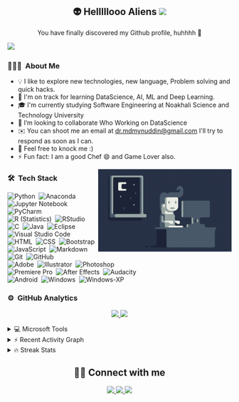 <p align="center">
  <h2 align="center">👽 Helllllooo Aliens <img src="https://media.giphy.com/media/hvRJCLFzcasrR4ia7z/giphy.gif" width="28"></h2> 
  
  <p align="center">You have finally discovered my Github profile, huhhhh 💪</p>
</p>


![](https://github.com/amandewatnitrr/amandewatnitrr/blob/main/header_.png?raw=true)

### 👨🏻‍💻 &nbsp;About Me
- 💡  I like to explore new technologies, new language, Problem solving and quick hacks.
- 🌱  I'm on track for learning DataScience, AI, ML and Deep Learning.
- 🎓  I'm currently studying Software Engineering at Noakhali Science and Technology University
- 👯  I’m looking to collaborate Who Working on DataScience
- ✉️  You can shoot me an email at dr.mdmynuddin@gmail.com I'll try to respond as soon as I can.
- 💬  Feel free to knock me :)
- ⚡  Fun fact: I am a good Chef 😄 and Game Lover also.


<img alt="Night Coding" src="https://raw.githubusercontent.com/AVS1508/AVS1508/master/assets/Night-Coding.gif" align="right"/>

### 🛠 &nbsp;Tech Stack

![Python](https://img.shields.io/badge/-Python-05122A?style=flat&logo=python)&nbsp;
![Anaconda](https://img.shields.io/badge/-Anaconda-44A833?style=flat&logo=anaconda&logoColor=2C2255)&nbsp;
![Jupyter Notebook](https://img.shields.io/badge/-Jupyter-05122A?style=flat&logo=jupyter&logoColor=2C2255)&nbsp;
![PyCharm](https://img.shields.io/badge/-PyCharm-000000?style=flat&logo=pycharm&logoColor=2C2255)\
![R (Statistics)](https://img.shields.io/badge/-R-05122A?style=flat&logo=R&logoColor=276DC3)&nbsp;
![RStudio](https://img.shields.io/badge/-RStudio-05122A?style=flat&logo=rstudio)&nbsp;
![C](https://img.shields.io/badge/-C-05122A?style=flat&logo=C&logoColor=A8B9CC)&nbsp;
![Java](https://img.shields.io/badge/-Java-007396?style=flat&logo=Java&logoColor=FFA518)&nbsp;
![Eclipse](https://img.shields.io/badge/-Eclipse-2C2255?style=flat&logo=eclipse-ide&logoColor=2C2255)\
![Visual Studio Code](https://img.shields.io/badge/-Visual%20Studio%20Code-05122A?style=flat&logo=visual-studio-code&logoColor=007ACC)&nbsp;
![HTML](https://img.shields.io/badge/-HTML-E34F26?style=flat&logo=HTML5)&nbsp;
![CSS](https://img.shields.io/badge/-CSS-05122A?style=flat&logo=CSS3&logoColor=1572B6)&nbsp;
![Bootstrap](https://img.shields.io/badge/-Bootstrap-05122A?style=flat&logo=bootstrap&logoColor=563D7C)\
![JavaScript](https://img.shields.io/badge/-JavaScript-05122A?style=flat&logo=javascript)&nbsp;
![Markdown](https://img.shields.io/badge/-Markdown-000000?style=flat&logo=markdown)&nbsp;
![Git](https://img.shields.io/badge/-Git-05122A?style=flat&logo=git)&nbsp;
![GitHub](https://img.shields.io/badge/-GitHub-181717?style=flat&logo=github)\
![Adobe](https://img.shields.io/badge/-Adobe-FF0000?style=flat&logo=adobe)&nbsp;
![Illustrator](https://img.shields.io/badge/-Illustrator-05122A?style=flat&logo=adobe-illustrator)&nbsp;
![Photoshop](https://img.shields.io/badge/-Photoshop-05122A?style=flat&logo=adobe-photoshop)\
![Premiere Pro](https://img.shields.io/badge/-Adobe_Premiere_Pro-05122A?style=flat&logo=adobe-premiere-pro)&nbsp;
![After Effects](https://img.shields.io/badge/-Adobe_After_Effects-420420?style=flat&logo=adobe-after-effects)&nbsp;
![Audacity](https://img.shields.io/badge/-Audacity-000000?style=flat&logo=audacity&logoColor=2C2255)\
![Android](https://img.shields.io/badge/Android-3DDC84?style=flat&logo=android&logoColor=white)&nbsp;
![Windows](https://img.shields.io/badge/Windows-0078D6?style=flat&logo=windows&logoColor=white)&nbsp;
![Windows-XP](https://img.shields.io/badge/Windows_XP-003399?style=flat&logo=windows-xp&logoColor=white)


### ⚙️ &nbsp;GitHub Analytics

<p align="center">
  
<a href="https://github.com/Mynuddin-dev">
  <img height="180em" src="https://github-readme-stats-eight-theta.vercel.app/api?username=Mynuddin-dev&show_icons=true&theme=algolia&include_all_commits=true&count_private=true"/>
  <img height="180em" src="https://github-readme-stats-eight-theta.vercel.app/api/top-langs/?username=Mynuddin-dev&layout=compact&langs_count=8&theme=algolia"/>
</a>
</p>
<details>
        <summary>💻 Microsoft Tools </summary>
        <br />
        <p align="center">
            <a href="https://github.com/Mynuddin-dev">
                <img
                    src="https://img.shields.io/badge/Microsoft_Excel-05122A?style=flat&logo=microsoft-excel&logoColor=white">
            </a>
            <a href="https://github.com/Mynuddin-dev">
                <img
                    src="https://img.shields.io/badge/Microsoft_PowerPoint-05122A?style=flat&logo=microsoft-powerpoint&logoColor=white">
            </a>
            <a href="https://github.com/Mynuddin-dev">
                <img src=https://img.shields.io/badge/Microsoft_Access-05122A?style=flat&logo=microsoft-access&logoColor=white>
                    </a> <a href="https://github.com/Mynuddin-dev">
                <img src=https://img.shields.io/badge/Microsoft_Word-05122A?style=flat&logo=microsoft-word&logoColor=white">
                    </a> <a href="https://github.com/Mynuddin-dev">
                <img
                    src="https://img.shields.io/badge/Microsoft_Power_BI-05122A?style=flat&logo=microsoft-power-bil&logoColor=white">
            </a>
        </p>
</details>

<details>
        <summary>⚡ Recent Activity Graph </summary>
        <br />
  <p align="center">
            <!-- Here is the link of Activity graph source-->
            <a href="https://github.com/Ashutosh00710/github-readme-activity-graph">
                <img src="https://activity-graph.herokuapp.com/graph?username=Mynuddin-dev&theme=react-dark&area=true&hide_border=true"
                    width="100%">
            </a>
        </p>
  
</details>
  <details>
        <summary>🔥 Streak Stats </summary>
       <p align="center">
           <a href="https://github.com/Mynuddin-dev/github-readme-streak-stats">
               <img title="🔥 Get streak stats for your profile at git.io/streak-stats" alt="Mynuddin-dev's streak"
                   src="https://github-readme-streak-stats.herokuapp.com/?user=Mynuddin-dev&theme=black-ice&hide_border=true&stroke=0000&background=0D1117&ring=60D9FA&fire=60D9FA&currStreakLabel=60D9FA" />
           </a>
           <p align="center">🔥 Get streak stats for your profile at <a
                   href="https://git.io/streak-stats">git.io/streak-stats</a></p>
       </p>
</details>


<p align="center">
  
  <h2 align="center"> 🙋‍♂️ Connect with me </h2>
  <p align="center">
  <a href="https://www.facebook.com/md.mynuddin.585" target="_blank"><img
                src="https://img.shields.io/badge/Facebook-05122A?style=flat&logo=facebook&logoColor=white">
        </a>
  <a href="https://www.linkedin.com/in/md-mynuddin-6782a3161/" target="_blank"><img
                src=https://img.shields.io/badge/LinkedIn-05122A?style=flat&logo=linkedin&logoColor=white">
                </a>
  <a href="https://github.com/Mynuddin-dev" target="_blank"><img
                src=https://img.shields.io/badge/GitHub-05122A?style=flat&logo=github&logoColor=white"> </a>
                </center>
</p>
  
</p>  


        
